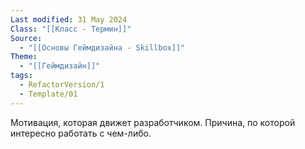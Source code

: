 ```yaml
---
Last modified: 31 May 2024
Class: "[[Класс - Термин]]"
Source:
  - "[[Основы Геймдизайна - Skillbox]]"
Theme:
  - "[[Геймдизайн]]"
tags:
  - RefactorVersion/1
  - Template/01
---
```

Мотивация, которая движет разработчиком. 
Причина, по которой интересно работать с чем-либо.